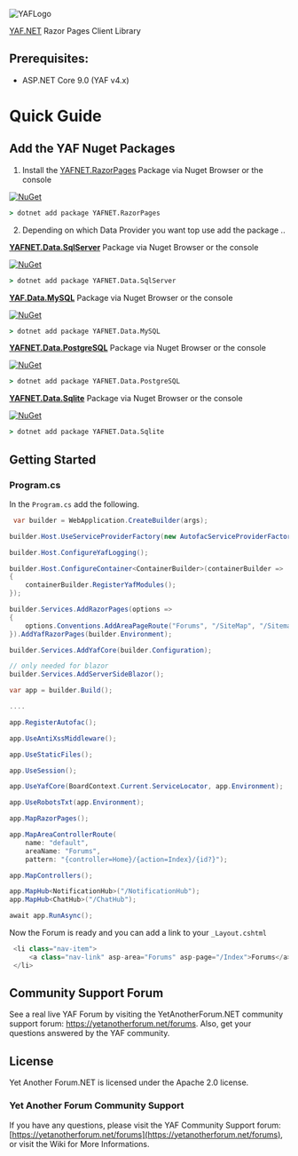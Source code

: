 ![YAFLogo](https://raw.githubusercontent.com/YAFNET/YAFNET/master/yafsrc/YetAnotherForum.NET/wwwroot/images/Logos/YAFLogo.svg)

[YAF.NET](https://yetanotherforum.net) Razor Pages Client Library  

## Prerequisites:
* ASP.NET Core 9.0 (YAF v4.x)

# Quick Guide

## Add the YAF Nuget Packages
1. Install the [YAFNET.RazorPages](https://www.nuget.org/packages/YAFNET.RazorPages/) Package via Nuget Browser or the console

[![NuGet](https://img.shields.io/nuget/v/YAFNET.RazorPages.svg)](https://nuget.org/packages/YAFNET.RazorPages)

``` cmd
> dotnet add package YAFNET.RazorPages
```

2. Depending on which Data Provider you want top use add the package ..

[**YAFNET.Data.SqlServer**](https://www.nuget.org/packages/YAFNET.Data.SqlServer/) Package via Nuget Browser or the console

[![NuGet](https://img.shields.io/nuget/v/YAFNET.Data.SqlServer.svg)](https://nuget.org/packages/YAFNET.Data.SqlServer)

``` cmd
> dotnet add package YAFNET.Data.SqlServer
```

[**YAF.Data.MySQL**](https://www.nuget.org/packages/YAFNET.Data.MySQL/) Package via Nuget Browser or the console

[![NuGet](https://img.shields.io/nuget/v/YAFNET.Data.MySQL.svg)](https://nuget.org/packages/YAFNET.Data.MySQL)

``` cmd
> dotnet add package YAFNET.Data.MySQL
```

[**YAFNET.Data.PostgreSQL**](https://www.nuget.org/packages/YAFNET.Data.PostgreSQL/) Package via Nuget Browser or the console

[![NuGet](https://img.shields.io/nuget/v/YAFNET.Data.PostgreSQL.svg)](https://nuget.org/packages/YAFNET.Data.PostgreSQL)

``` cmd
> dotnet add package YAFNET.Data.PostgreSQL
```

[**YAFNET.Data.Sqlite**](https://www.nuget.org/packages/YAFNET.Data.Sqlite/) Package via Nuget Browser or the console

[![NuGet](https://img.shields.io/nuget/v/YAFNET.Data.Sqlite.svg)](https://nuget.org/packages/YAFNET.Data.Sqlite)

``` cmd
> dotnet add package YAFNET.Data.Sqlite
```

## Getting Started

### Program.cs
In the `Program.cs` add the following.

``` csharp
 var builder = WebApplication.CreateBuilder(args);

builder.Host.UseServiceProviderFactory(new AutofacServiceProviderFactory());

builder.Host.ConfigureYafLogging();

builder.Host.ConfigureContainer<ContainerBuilder>(containerBuilder =>
{
    containerBuilder.RegisterYafModules();
});

builder.Services.AddRazorPages(options =>
{
    options.Conventions.AddAreaPageRoute("Forums", "/SiteMap", "/Sitemap.xml");
}).AddYafRazorPages(builder.Environment);

builder.Services.AddYafCore(builder.Configuration);

// only needed for blazor
builder.Services.AddServerSideBlazor();

var app = builder.Build();

....

app.RegisterAutofac();

app.UseAntiXssMiddleware();

app.UseStaticFiles();

app.UseSession();

app.UseYafCore(BoardContext.Current.ServiceLocator, app.Environment);

app.UseRobotsTxt(app.Environment);

app.MapRazorPages();

app.MapAreaControllerRoute(
    name: "default",
    areaName: "Forums",
    pattern: "{controller=Home}/{action=Index}/{id?}");

app.MapControllers();

app.MapHub<NotificationHub>("/NotificationHub");
app.MapHub<ChatHub>("/ChatHub");

await app.RunAsync();
```

Now the Forum is ready and you can add a link to your `_Layout.cshtml`

``` csharp
 <li class="nav-item">
     <a class="nav-link" asp-area="Forums" asp-page="/Index">Forums</a>
 </li>
```


## Community Support Forum

See a real live YAF Forum by visiting the YetAnotherForum.NET community support forum: https://yetanotherforum.net/forums. Also, get your questions answered by the YAF community.

## License

Yet Another Forum.NET is licensed under the Apache 2.0 license. 


### Yet Another Forum Community Support

If you have any questions, please visit the YAF Community Support forum: [https://yetanotherforum.net/forums](https://yetanotherforum.net/forums), or visit the Wiki for More Informations.